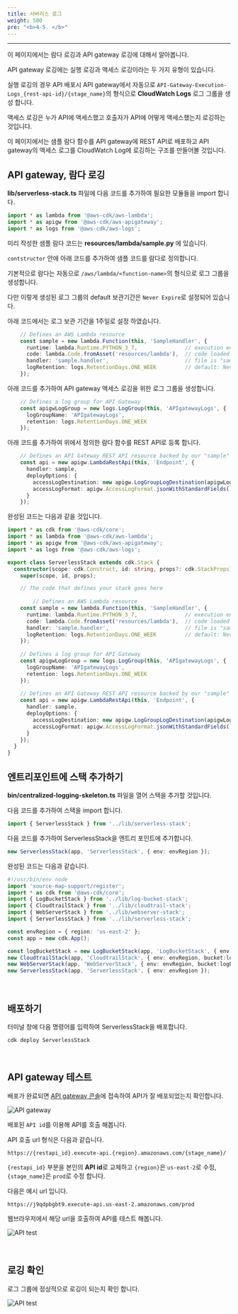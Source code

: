 ```yaml
---
title: 서버리스 로그
weight: 500
pre: "<b>4-5. </b>"
---
```

***

이 페이지에서는 람다 로깅과 API gateway 로깅에 대해서 알아봅니다.

API gateway 로깅에는 실행 로깅과 액세스 로깅이라는 두 가지 유형이 있습니다. 

실행 로깅의 경우 API 배포시 API gateway에서 자동으로 `API-Gateway-Execution-Logs_{rest-api-id}/{stage_name}`의 형식으로 **CloudWatch Logs** 로그 그룹을 생성 합니다.

액세스 로깅은 누가 API에 액세스했고 호출자가 API에 어떻게 액세스했는지 로깅하는 것입니다. 

이 페이지에서는 샘플 람다 함수를 API gateway에 REST API로 배포하고 API gateway의 액세스 로그를 CloudWatch Log에 로깅하는 구조를 만들어볼 것입니다.

## API gateway, 람다 로깅

**lib/serverless-stack.ts** 파일에 다음 코드를 추가하여 필요한 모듈들을 import 합니다.

```typescript
import * as lambda from '@aws-cdk/aws-lambda';
import * as apigw from '@aws-cdk/aws-apigateway';
import * as logs from '@aws-cdk/aws-logs';
```

미리 작성한 샘플 람다 코드는 **resources/lambda/sample.py** 에 있습니다.

`contstructor` 안에 아래 코드를 추가하여 샘플 코드를 람다로 정의합니다.

기본적으로 람다는 자동으로 `/aws/lambda/<function-name>`의 형식으로 로그 그룹을 생성합니다.

다만 이렇게 생성된 로그 그룹의 default 보관기간은 `Never Expire`로 설정되어 있습니다.

아래 코드에서는 로그 보관 기간을 1주일로 설정 하였습니다.
```typescript
    // Defines an AWS Lambda resource
    const sample = new lambda.Function(this, 'SampleHandler', {
      runtime: lambda.Runtime.PYTHON_3_7,               // execution environment
      code: lambda.Code.fromAsset('resources/lambda'),  // code loaded from "resources/lambda" directory
      handler: 'sample.handler',                        // file is "sample", function is "handler"
      logRetention: logs.RetentionDays.ONE_WEEK         // default: Never Expire
    });
```

아래 코드를 추가하여 API gateway 액세스 로깅을 위한 로그 그룹을 생성합니다.

```typescript
    // Defines a log group for API Gateway
    const apigwLogGroup = new logs.LogGroup(this, 'APIgatewayLogs', {
      logGroupName: 'APIgatewayLogs',
      retention: logs.RetentionDays.ONE_WEEK
    });
```

아래 코드를 추가하여 위에서 정의한 람다 함수를 REST API로 등록 합니다.

```typescript
    // Defines an API Gateway REST API resource backed by our "sample" function.
    const api = new apigw.LambdaRestApi(this, 'Endpoint', {
      handler: sample,
      deployOptions: {
        accessLogDestination: new apigw.LogGroupLogDestination(apigwLogGroup),
        accessLogFormat: apigw.AccessLogFormat.jsonWithStandardFields()
      }
    });
```

완성된 코드는 다음과 같을 것입니다.

```typescript
import * as cdk from '@aws-cdk/core';
import * as lambda from '@aws-cdk/aws-lambda';
import * as apigw from '@aws-cdk/aws-apigateway';
import * as logs from '@aws-cdk/aws-logs';

export class ServerlessStack extends cdk.Stack {
  constructor(scope: cdk.Construct, id: string, props?: cdk.StackProps) {
    super(scope, id, props);

    // The code that defines your stack goes here
    
        // Defines an AWS Lambda resource
    const sample = new lambda.Function(this, 'SampleHandler', {
      runtime: lambda.Runtime.PYTHON_3_7,               // execution environment
      code: lambda.Code.fromAsset('resources/lambda'),  // code loaded from "resources/lambda" directory
      handler: 'sample.handler',                        // file is "sample", function is "handler"
      logRetention: logs.RetentionDays.ONE_WEEK         // default: Never Expire
    });
    
    // Defines a log group for API Gateway
    const apigwLogGroup = new logs.LogGroup(this, 'APIgatewayLogs', {
      logGroupName: 'APIgatewayLogs',
      retention: logs.RetentionDays.ONE_WEEK
    });
    
    // Defines an API Gateway REST API resource backed by our "sample" function.
    const api = new apigw.LambdaRestApi(this, 'Endpoint', {
      handler: sample,
      deployOptions: {
        accessLogDestination: new apigw.LogGroupLogDestination(apigwLogGroup),
        accessLogFormat: apigw.AccessLogFormat.jsonWithStandardFields()
      }
    });
  }
}
```

## 엔트리포인트에 스택 추가하기

**bin/centralized-logging-skeleton.ts** 파일을 열어 스택을 추가할 것입니다.

다음 코드를 추가하여 스택을 import 합니다.

```typescript
import { ServerlessStack } from '../lib/serverless-stack';
```

다음 코드를 추가하여 ServerlessStack을 엔트리 포인트에 추가합니다.

```typescript
new ServerlessStack(app, 'ServerlessStack', { env: envRegion });
```

완성된 코드는 다음과 같습니다.

```typescript
#!/usr/bin/env node
import 'source-map-support/register';
import * as cdk from '@aws-cdk/core';
import { LogBucketStack } from '../lib/log-bucket-stack';
import { CloudtrailStack } from '../lib/cloudtrail-stack';
import { WebServerStack } from '../lib/webserver-stack';
import { ServerlessStack } from '../lib/serverless-stack';

const envRegion = { region: 'us-east-2' };
const app = new cdk.App();

const logBucketStack = new LogBucketStack(app, 'LogBucketStack', { env: envRegion });
new CloudtrailStack(app, 'CloudtrailStack', { env: envRegion, bucket:logBucketStack.logBucket });
new WebServerStack(app, 'WebServerStack', { env: envRegion, bucket:logBucketStack.logBucket });
new ServerlessStack(app, 'ServerlessStack', { env: envRegion });
```

&nbsp;

## 배포하기

터미널 창에 다음 명령어를 입력하여 ServerlessStack을 배포합니다.

```
cdk deploy ServerlessStack
```

&nbsp;

## API gateway 테스트

배포가 완료되면 [API gateway 콘솔](https://us-east-2.console.aws.amazon.com/apigateway/main/apis?region=us-east-2)에 접속하여 API가 잘 배포되었는지 확인합니다. 

![API gateway](/images/workshop1/api-gateway.png)
 
배포된 `API id`를 이용해 API를 호출 해봅니다.

API 호출 url 형식은 다음과 같습니다.

```
https://{restapi_id}.execute-api.{region}.amazonaws.com/{stage_name}/
```

`{restapi_id}` 부분을 본인의 **API id**로 교체하고 `{region}`은 `us-east-2`로 수정, `{stage_name}`은 `prod`로 수정 합니다.

다음은 예시 url 입니다.

```
https://j9qdpbgbt9.execute-api.us-east-2.amazonaws.com/prod
```

웹브라우저에서 해당 url을 호출하여 API를 테스트 해봅니다.

![API test](/images/workshop1/api-url.png)

&nbsp;

## 로깅 확인

로그 그룹에 정상적으로 로깅이 되는지 확인 합니다.

![API test](/images/workshop1/api-loggroup.png)